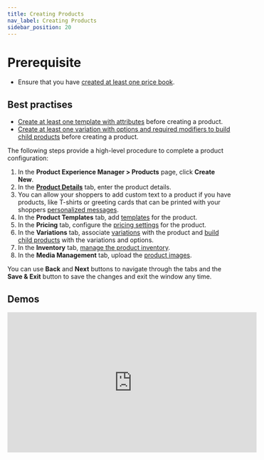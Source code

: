 ```yaml
---
title: Creating Products
nav_label: Creating Products
sidebar_position: 20
---
```


# Prerequisite

- Ensure that you have [created at least one price book](/docs/commerce-manager/product-experience-manager/pricebooks/pxm-pricebooks#creating-price-books).

## Best practises

- [Create at least one template with attributes](/docs/pxm/products/extending-pxm-products/templates) before creating a product.
- [Create at least one variation with options and required modifiers to build child products](/docs/pxm/products/pxm-product-variations/variations) before creating a product.

The following steps provide a high-level procedure to complete a product configuration:

1. In the **Product Experience Manager > Products** page, click **Create New**.
1. In the [**Product Details**](/docs/pxm/products/pxm-products-commerce-manager/add-product-details) tab, enter the product details.
1. You can allow your shoppers to add custom text to a product if you have products, like T-shirts or greeting cards that can be printed with your shoppers [personalized messages](/docs/pxm/products/pxm-products-commerce-manager/personalizing-products). 
1. In the **Product Templates** tab, add [templates](/docs/pxm/products/extending-pxm-products/templates) for the product.
1. In the **Pricing** tab, configure the [pricing settings](/docs/commerce-manager/product-experience-manager/pricebooks/pxm-pricebooks#creating-price-books) for the product.
1. In the **Variations** tab, associate [variations](/docs/pxm/products/pxm-product-variations/variations) with the product and [build child products](/docs/commerce-manager/product-experience-manager/Products/assign-variations-build-child-products) with the variations and options.
1. In the **Inventory** tab, [manage the product inventory](/docs/pxm/products/pxm-products-commerce-manager/manage-product-inventory).
1. In the **Media Management** tab, upload the [product images](/docs/pxm/products/pxm-products-commerce-manager/manage-product-media).

You can use **Back** and **Next** buttons to navigate through the tabs and the **Save & Exit** button to save the changes and exit the window any time.

## Demos

<iframe width="560" height="315" src="https://www.youtube.com/embed/CPxjjdOmWhM" title="Configuring a Product" frameborder="0" allow="accelerometer; autoplay; clipboard-write; encrypted-media; gyroscope; picture-in-picture; web-share" referrerpolicy="strict-origin-when-cross-origin" allowfullscreen></iframe>
